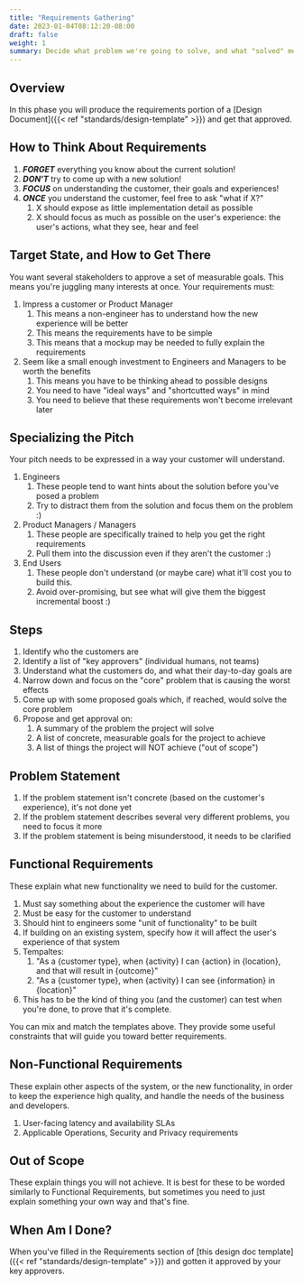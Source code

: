 ```yaml
---
title: "Requirements Gathering"
date: 2023-01-04T08:12:20-08:00
draft: false
weight: 1
summary: Decide what problem we're going to solve, and what "solved" means.
---
```


## Overview

In this phase you will produce the requirements portion of a [Design Document]({{< ref "standards/design-template" >}}) and get that approved.

## How to Think About Requirements

1. ***FORGET*** everything you know about the current solution!
2. ***DON'T*** try to come up with a new solution!
3. ***FOCUS*** on understanding the customer, their goals and experiences!
4. ***ONCE*** you understand the customer, feel free to ask "what if X?"
    1. X should expose as little implementation detail as possible
    2. X should focus as much as possible on the user's experience: the user's actions, what they see, hear and feel

## Target State, and How to Get There

You want several stakeholders to approve a set of measurable goals.
This means you're juggling many interests at once. Your requirements must:

1. Impress a customer or Product Manager
    1. This means a non-engineer has to understand how the new experience will be better
    2. This means the requirements have to be simple
    3. This means that a mockup may be needed to fully explain the requirements
2. Seem like a small enough investment to Engineers and Managers to be worth the benefits
    1. This means you have to be thinking ahead to possible designs
    2. You need to have "ideal ways" and "shortcutted ways" in mind
    3. You need to believe that these requirements won't become irrelevant later

## Specializing the Pitch

Your pitch needs to be expressed in a way your customer will understand.
1. Engineers
    1. These people tend to want hints about the solution before you've posed a problem
    2. Try to distract them from the solution and focus them on the problem :)
2. Product Managers / Managers
    1. These people are specifically trained to help you get the right requirements
    2. Pull them into the discussion even if they aren't the customer :)
3. End Users
    1. These people don't understand (or maybe care) what it'll cost you to build this.
    2. Avoid over-promising, but see what will give them the biggest incremental boost :)

## Steps

1. Identify who the customers are
2. Identify a list of "key approvers" (individual humans, not teams)
3. Understand what the customers do, and what their day-to-day goals are
4. Narrow down and focus on the "core" problem that is causing the worst effects
5. Come up with some proposed goals which, if reached, would solve the core problem
6. Propose and get approval on:
    1. A summary of the problem the project will solve
    2. A list of concrete, measurable goals for the project to achieve
    3. A list of things the project will NOT achieve ("out of scope")

## Problem Statement

1. If the problem statement isn't concrete (based on the customer's experience), it's not done yet
2. If the problem statement describes several very different problems, you need to focus it more
3. If the problem statement is being misunderstood, it needs to be clarified

## Functional Requirements

These explain what new functionality we need to build for the customer.

1. Must say something about the experience the customer will have
2. Must be easy for the customer to understand
3. Should hint to engineers some "unit of functionality" to be built
4. If building on an existing system, specify how it will affect the user's experience of that system
5. Tempaltes:
    1. "As a {customer type}, when {activity} I can {action} in {location}, and that will result in {outcome}"
    2. "As a {customer type}, when {activity} I can see {information} in {location}"
6. This has to be the kind of thing you (and the customer) can test when you're done, to prove that it's complete.

You can mix and match the templates above. They provide some useful constraints that will guide you toward better requirements.

## Non-Functional Requirements

These explain other aspects of the system, or the new functionality, in order to keep the experience high quality, and handle the needs of the business and developers.

1. User-facing latency and availability SLAs
2. Applicable Operations, Security and Privacy requirements

## Out of Scope

These explain things you will not achieve. It is best for these to be worded similarly to Functional Requirements, but sometimes you need to just explain something your own way and that's fine.

## When Am I Done?

When you've filled in the Requirements section of [this design doc template]({{< ref "standards/design-template" >}}) and gotten it approved by your key approvers.

